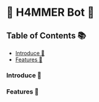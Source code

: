 # :hammer: H4MMER Bot :robot:

## Table of Contents :books:

- [Introduce :tada:](#introduce-tada)
- [Features :rocket:](#features-rocket)

### Introduce :tada:

### Features :rocket:
